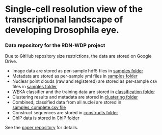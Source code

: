 # Single-cell resolution view of the transcriptional landscape of developing Drosophila eye.
### Data repository for the RDN-WDP project

Due to GitHub repository size restrictions, the data are stored on Google Drive.

- Image data are stored as per-sample hdf5 files in [samples folder](https://drive.google.com/open?id=1UYbt54uaDHR7fRwXwqSaa_mPbJSYT2g8)
- Metadata are stored as per-sample yml files in [samples folder](https://drive.google.com/open?id=1UYbt54uaDHR7fRwXwqSaa_mPbJSYT2g8)
- Nuclear point clouds (raw and registered) are stored as per-sample csv files in [samples folder](https://drive.google.com/open?id=1UYbt54uaDHR7fRwXwqSaa_mPbJSYT2g8)
- WEKA classifier and the training data are stored in [classification folder](https://drive.google.com/open?id=1z--Jg-8BTY5QOehkZI5XWeUDKT-rKEni)
- Clustering results and metadata are stored in [clustering folder](https://drive.google.com/open?id=1y9PkLYxJ7a3UHkI5dOqazX_zbpN4aqF2)
- Combined, classified data from all nuclei are stored in [samples_complete.csv file](https://drive.google.com/open?id=1EykGKdx7CWYWYzqRY7L7AwLjXygghA2i)
- Construct sequences are stored in [constructs folder](https://drive.google.com/open?id=1qWbEvyh3WbdQCVaqtA9txU63aVF0ATXl)
- ChIP data is stored in [ChIP folder](https://drive.google.com/open?id=1OkI0glnSOu0V1oFgcKA6_nAN35BLMVKP)

See the [paper repository](https://github.com/HassanLab/rdn-wdp-paper) for details.
